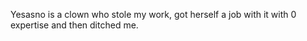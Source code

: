 Yesasno is a clown who stole my work, got herself a job with it with 0 expertise and then ditched me.
